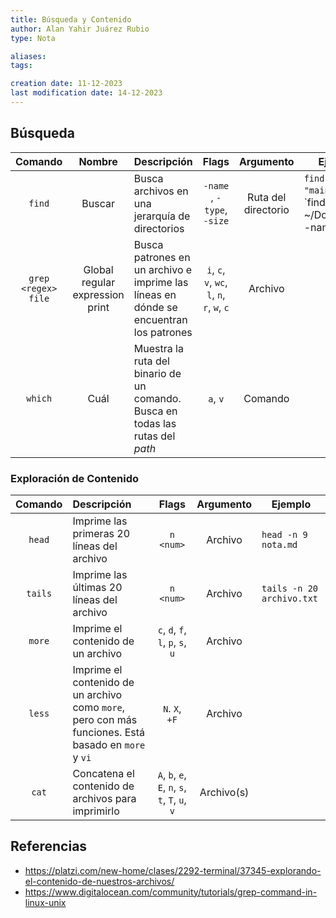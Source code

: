 ```yaml
---
title: Búsqueda y Contenido
author: Alan Yahir Juárez Rubio
type: Nota

aliases:
tags:

creation date: 11-12-2023
last modification date: 14-12-2023
---
```


## Búsqueda

|       Comando       |             Nombre              | Descripción                                                                           |                    Flags                     |      Argumento      | Ejemplo                                                 |
| :-----------------: | :-----------------------------: | :------------------------------------------------------------------------------------ | :------------------------------------------: | :-----------------: | ------------------------------------------------------- |
|       `find`        |             Buscar              | Busca archivos en una jerarquía de directorios                                        |          `-name `, `-type`, `-size`          | Ruta del directorio | `find ./ -name "main.cpp"`, `find ~/Documents/ -name "" |
| `grep <regex> file` | Global regular expression print | Busca patrones en un archivo e imprime las líneas en dónde se encuentran los patrones | `i`, `c`, `v`, `wc`, `l`, `n`, `r`, `w`, `c` |       Archivo       |                                                         |
|       `which`       |              Cuál               | Muestra la ruta del binario de un comando. Busca en todas las rutas del _path_        |                   `a`, `v`                   |       Comando       |                                                         |

### Exploración de Contenido

| Comando | Descripción                                                                                          |                      Flags                       | Argumento  | Ejemplo                   |
| :-----: | :--------------------------------------------------------------------------------------------------- | :----------------------------------------------: | :--------: | ------------------------- |
| `head`  | Imprime las primeras 20 líneas del archivo                                                           |                    `n <num>`                     |  Archivo   | `head -n 9 nota.md`       |
| `tails` | Imprime las últimas 20 líneas del archivo                                                            |                    `n <num>`                     |  Archivo   | `tails -n 20 archivo.txt` |
| `more`  | Imprime el contenido de un archivo                                                                   |        `c`, `d`, `f`, `l`, `p`, `s`, `u`         |  Archivo   |                           |
| `less`  | Imprime el contenido de un archivo como `more`, pero con más funciones. Está basado en `more` y `vi` |                  `N`. `X`, `+F`                  |  Archivo   |                           |
|  `cat`  | Concatena el contenido de archivos para imprimirlo                                                   | `A`, `b`, `e`, `E`, `n`, `s`, `t`, `T`, `u`, `v` | Archivo(s) |                           |

<div style="page-break-after: always;"></div>

## Referencias

- https://platzi.com/new-home/clases/2292-terminal/37345-explorando-el-contenido-de-nuestros-archivos/
- https://www.digitalocean.com/community/tutorials/grep-command-in-linux-unix

